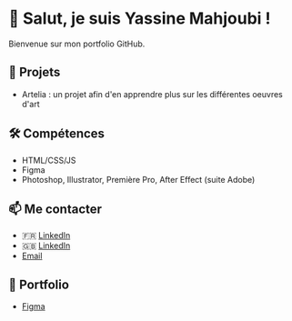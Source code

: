 # 👋 Salut, je suis Yassine Mahjoubi !
Bienvenue sur mon portfolio GitHub.

## 🚀 Projets
- Artelia : un projet afin d'en apprendre plus sur les différentes oeuvres d'art

## 🛠️ Compétences
- HTML/CSS/JS
- Figma
- Photoshop, Illustrator, Première Pro, After Effect (suite Adobe)

## 📫 Me contacter
- 🇫🇷 [LinkedIn](https://linkedin.com/in/mahjoubi-yassine)
- 🇬🇧󠁧󠁢 [LinkedIn](https://www.linkedin.com/in/mahjoubi-yassine/?locale=en_US)
- [Email](yass.mahjoubi@hotmail.com)

## 🎨 Portfolio 
- [Figma](https://www.figma.com/design/BxhnpEEikLvdfM0WbApN35/Untitled?node-id=0-1&t=QUGunecu1MA7zOFG-1)
